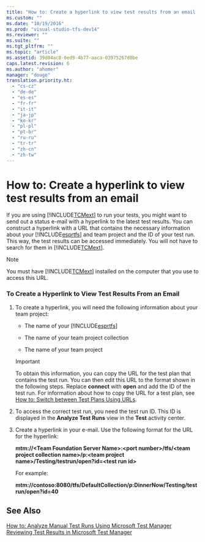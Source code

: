 ```yaml
---
title: "How to: Create a hyperlink to view test results from an email | hehe"
ms.custom: ""
ms.date: "10/19/2016"
ms.prod: "visual-studio-tfs-dev14"
ms.reviewer: ""
ms.suite: ""
ms.tgt_pltfrm: ""
ms.topic: "article"
ms.assetid: 39d04ac8-0ed9-4b77-aaca-03975267d0be
caps.latest.revision: 6
ms.author: "ahomer"
manager: "douge"
translation.priority.ht: 
  - "cs-cz"
  - "de-de"
  - "es-es"
  - "fr-fr"
  - "it-it"
  - "ja-jp"
  - "ko-kr"
  - "pl-pl"
  - "pt-br"
  - "ru-ru"
  - "tr-tr"
  - "zh-cn"
  - "zh-tw"
---
```

# How to: Create a hyperlink to view test results from an email
If you are using [!INCLUDE[TCMext](../code-quality/includes/tcmext_md.md)] to run your tests, you might want to send out a status e-mail with a hyperlink to the latest test results. You can construct a hyperlink with a URL that contains the necessary information about your [!INCLUDE[esprtfs](../code-quality/includes/esprtfs_md.md)] and team project and the ID of your test run. This way, the test results can be accessed immediately. You will not have to search for them in [!INCLUDE[TCMext](../code-quality/includes/tcmext_md.md)].  
  
> [!NOTE]
>  You must have [!INCLUDE[TCMext](../code-quality/includes/tcmext_md.md)] installed on the computer that you use to access this URL.  
  
### To Create a Hyperlink to View Test Results From an Email  
  
1.  To create a hyperlink, you will need the following information about your team project:  
  
    -   The name of your [!INCLUDE[esprtfs](../code-quality/includes/esprtfs_md.md)]  
  
    -   The name of your team project collection  
  
    -   The name of your team project  
  
    > [!IMPORTANT]
    >  To obtain this information, you can copy the URL for the test plan that contains the test run. You can then edit this URL to the format shown in the following steps. Replace **connect** with **open** and add the ID of the test run. For information about how to copy the URL for a test plan, see [How to: Switch between Test Plans Using URLs](../test_notintoc/how-to--switch-between-test-plans-using-urls.md).  
  
2.  To access the correct test run, you need the test run ID. This ID is displayed in the **Analyze Test Runs** view in the **Test** activity center.  
  
3.  Create a hyperlink in your e-mail. Use the following format for the URL for the hyperlink:  
  
     **mtm://\<Team Foundation Server Name>:\<port number>/tfs/\<team project collection name>/p:\<team project name>/Testing/testrun/open?id=\<test run id>**  
  
     For example:  
  
     **mtm://contoso:8080/tfs/DefaultCollection/p:DinnerNow/Testing/testrun/open?id=40**  
  
## See Also  
 [How to: Analyze Manual Test Runs Using Microsoft Test Manager](http://msdn.microsoft.com/en-us/8fd8b3d5-d71e-4a37-91a4-354ab00e32ed)   
 [Reviewing Test Results in Microsoft Test Manager](http://msdn.microsoft.com/en-us/9fb3e429-78df-4fe2-89ed-0ad1db0738f4)